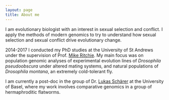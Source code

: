 ```yaml
---
layout: page
title: About me
---
```


I am evolutionary biologist with an interest in sexual selection and conflict. I apply the methods of modern genomics to try to understand how sexual selection and sexual conflict drive evolutionary change. 

2014-2017 I conducted my PhD studies at the University of St Andrews under the supervision of Prof. [Mike Ritchie](). My main focus was on population genomic analyses of experimental evolution lines of *Drosophila pseudoobscura* under altered mating systems, and natural populations of *Drosophila montana*, an extremely cold-tolerant fly.

I am currently a post-doc in the group of Dr. [Lukas Schärer](http://evolution.unibas.ch/scharer/) at the University of Basel, where my work involves comparative genomics in a group of hermaphroditic flatworms.
